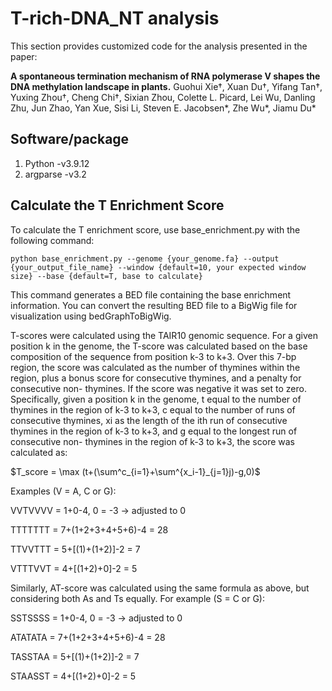 # T-rich-DNA_NT analysis
This section provides customized code for the analysis presented in the paper:

**A spontaneous termination mechanism of RNA polymerase V shapes the DNA methylation landscape in plants.** Guohui Xie†, Xuan Du†, Yifang Tan†, Yuxing Zhou†, Cheng Chi†, Sixian Zhou, Colette L. Picard, Lei Wu, Danling Zhu, Jun Zhao, Yan Xue, Sisi Li, Steven E. Jacobsen*, Zhe Wu*, Jiamu Du*


## Software/package
1. Python -v3.9.12 
2. argparse -v3.2

## Calculate the T Enrichment Score
To calculate the T enrichment score, use base_enrichment.py with the following command:
```
python base_enrichment.py --genome {your_genome.fa} --output {your_output_file_name} --window {default=10, your expected window size} --base {default=T, base to calculate}
```
This command generates a BED file containing the base enrichment information. You can convert the resulting BED file to a BigWig file for visualization using bedGraphToBigWig.

T-scores were calculated using the TAIR10 genomic sequence. For a given position k
in the genome, the T-score was calculated based on the base composition of the
sequence from position k-3 to k+3. Over this 7-bp region, the score was
calculated as the number of thymines within the region, plus a bonus score for
consecutive thymines, and a penalty for consecutive non- thymines. If the score was
negative it was set to zero. Specifically, given a position k in the genome, t equal to the
number of thymines in the region of k-3 to k+3, c equal to the number of runs of
consecutive thymines, xi as the length of the ith run of consecutive thymines in the
region of k-3 to k+3, and g equal to the longest run of consecutive non- thymines in the
region of k-3 to k+3, the score was calculated as:


 $`T_score = \max (t+(\sum^c_{i=1}+\sum^{x_i-1}_{j=1}j)-g,0)`$

Examples (V = A, C or G):

VVTVVVV = 1+0-4, 0 = -3 -> adjusted to 0

TTTTTTT = 7+(1+2+3+4+5+6)-4 = 28

TTVVTTT = 5+[(1)+(1+2)]-2 = 7

VTTTVVT = 4+[(1+2)+0]-2 = 5

Similarly, AT-score was calculated using the same formula as above, but considering
both As and Ts equally. For example (S = C or G):

SSTSSSS = 1+0-4, 0 = -3 -> adjusted to 0

ATATATA = 7+(1+2+3+4+5+6)-4 = 28

TASSTAA = 5+[(1)+(1+2)]-2 = 7

STAASST = 4+[(1+2)+0]-2 = 5
